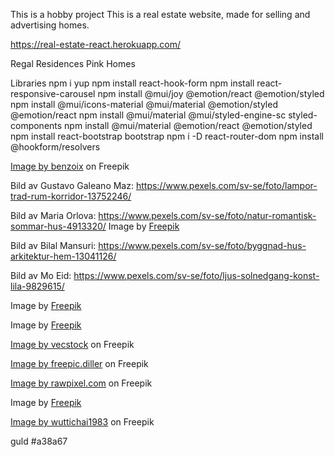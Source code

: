 This is a hobby project
This is a real estate website, made for selling and advertising homes.
  

https://real-estate-react.herokuapp.com/

Regal Residences
Pink Homes

Libraries
npm i yup
npm install react-hook-form
npm install react-responsive-carousel
npm install @mui/joy @emotion/react @emotion/styled
npm install @mui/icons-material @mui/material @emotion/styled @emotion/react
npm install @mui/material @mui/styled-engine-sc styled-components
npm install @mui/material @emotion/react @emotion/styled
npm install react-bootstrap bootstrap
npm i -D react-router-dom
npm install @hookform/resolvers


<a href="https://www.freepik.com/free-ai-image/design-house-modern-villa-with-open-plan-living-private-bedroom-wing-large-terrace-with-privacy_43175006.htm#query=luxury%20homes&position=38&from_view=search&track=ais">Image by benzoix</a> on Freepik

Bild av Gustavo Galeano Maz: https://www.pexels.com/sv-se/foto/lampor-trad-rum-korridor-13752246/

Bild av Maria Orlova: https://www.pexels.com/sv-se/foto/natur-romantisk-sommar-hus-4913320/
Image by <a href="https://www.freepik.com/free-photo/3d-room-interior-design-with_19924832.htm#query=pink%20homes&position=28&from_view=search&track=ais">Freepik</a>

Bild av Bilal Mansuri: https://www.pexels.com/sv-se/foto/byggnad-hus-arkitektur-hem-13041126/

Bild av Mo Eid: https://www.pexels.com/sv-se/foto/ljus-solnedgang-konst-lila-9829615/

Image by <a href="https://www.freepik.com/free-photo/3d-room-interior-design_19924857.htm#query=pink%20homes&position=2&from_view=search&track=ais">Freepik</a>

Image by <a href="https://www.freepik.com/free-photo/3d-room-interior-design-with-plants_19924861.htm#from_view=detail_serie">Freepik</a>

<a href="https://www.freepik.com/free-ai-image/modern-living-room-design-with-blue-accents-generated-by-ai_41451649.htm#query=pink%20homes&position=33&from_view=search&track=ais">Image by vecstock</a> on Freepik

<a href="https://www.freepik.com/free-photo/white-textile-classical-style-sofa-vintage-room-flowers-ob-painted-barrels_3337208.htm#query=pink%20homes&position=35&from_view=search&track=ais">Image by freepic.diller</a> on Freepik

<a href="https://www.freepik.com/free-photo/blank-picture-frame-by-pink-velvet-armchair_18138417.htm#query=pink%20homes&position=16&from_view=search&track=ais">Image by rawpixel.com</a> on Freepik


Image by <a href="https://www.freepik.com/free-photo/3d-room-interior-design-with-blue-motifs_19924829.htm#from_view=detail_serie">Freepik</a>

<a href="https://www.freepik.com/free-photo/sofa-purple-living-room-with-copy-space_37273018.htm#query=pink%20homes&position=19&from_view=search&track=ais">Image by wuttichai1983</a> on Freepik


guld
#a38a67
